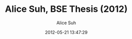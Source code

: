 ---
author: Alice Suh
avatar: assets/images/people/Suh.png
date: 2012-05-21 13:47:29
excerpt: 'Alice was a research intern in our lab during the summer of 2011 and a thesis
  student during the 2011-2012 academic year. She wrote her thesis on methods for
  real-time characterization of the isotopic composition of plant transpiration fluxes. '
portfolio-item-category:
- people
portfolio-item-tag:
- former member
- Princeton
- research intern
- thesis advisee
- undergraduate student
title: Alice Suh, BSE Thesis (2012)
---